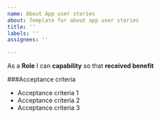 ```yaml
---
name: About App user stories
about: Template for about app user stories
title: ''
labels: ''
assignees: ''

---
```


As a **Role** I can **capability** so that **received benefit**


###Acceptance criteria

- Acceptance criteria 1
- Acceptance criteria 2
- Acceptance criteria 3
